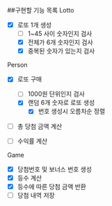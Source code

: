 ##구현할 기능 목록
Lotto
- [X] 로또 1개 생성
  - [ ] 1~45 사이 숫자인지 검사
  - [X] 전체가 6개 숫자인지 검사
  - [X] 중복된 숫자가 있는지 검사

Person
- [X] 로또 구매
  - [ ] 1000원 단위인지 검사 
  - [X] 랜덤 6개 숫자로 로또 생성
    - [X] 번호 생성시 오름차순 정렬
- [ ] 총 당첨 금액 계산
- [ ] 수익률 계산


Game
- [X] 당첨번호 및 보너스 번호 생성
- [X] 등수 계산
- [X] 등수에 따른 당첨 금액 반환
- [ ] 당첨 내역 저장
